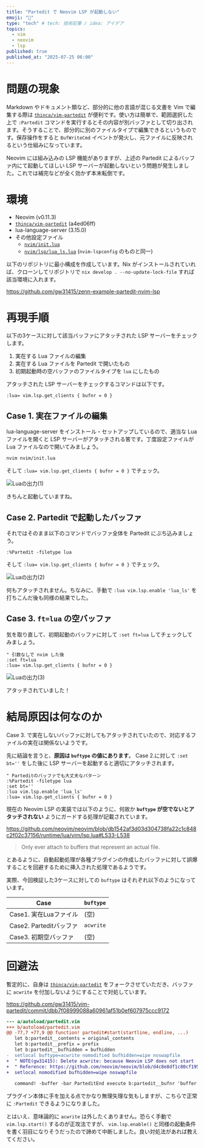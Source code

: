 ```yaml
---
title: "Partedit で Neovim LSP が起動しない"
emoji: "🤖"
type: "tech" # tech: 技術記事 / idea: アイデア
topics:
  - vim
  - neovim
  - lsp
published: true
published_at: "2025-07-25 06:00"
---
```


# 問題の現象

Markdown やドキュメント類など、部分的に他の言語が混じる文書を Vim で編集する際は [`thinca/vim-partedit`](https://github.com/thinca/vim-partedit) が便利です。使い方は簡単で、範囲選択した上で `:Partedit` コマンドを実行するとその内容が別バッファとして切り出されます。そうすることで、部分的に別のファイルタイプで編集できるというものです。保存操作をすると `BufWriteCmd` イベントが発火し、元ファイルに反映されるという仕組みになっています。

Neovim には組み込みの LSP 機能がありますが、上述の Partedit によるバッファ内にて起動してほしい LSP サーバーが起動しないという問題が発生しました。これでは補完などが全く効かず本末転倒です。


# 環境

- Neovim (v0.11.3)
- [`thinca/vim-partedit`](https://github.com/thinca/vim-partedit) (a4ed06ff)
- lua-language-server (3.15.0)
- その他設定ファイル
  - [`nvim/init.lua`](https://github.com/gw31415/zenn-example-partedit-nvim-lsp/blob/main/nvim/init.lua)
  - [`nvim/lsp/lua_ls.lua`](https://github.com/gw31415/zenn-example-partedit-nvim-lsp/blob/main/nvim/lsp/lua_ls.lua) (`nvim-lspconfig` のものと同一)

以下のリポジトリに最小構成を作成しています。Nix がインストールされていれば、クローンしてリポジトリで `nix develop . --no-update-lock-file` すれば該当環境に入れます。

https://github.com/gw31415/zenn-example-partedit-nvim-lsp

# 再現手順

以下の3ケースに対して該当バッファにアタッチされた LSP サーバーをチェックします。

1. 実在する Lua ファイルの編集
2. 実在する Lua ファイルを Partedit で開いたもの
3. 初期起動時の空バッファのファイルタイプを `lua` にしたもの

アタッチされた LSP サーバーをチェックするコマンドは以下です。

```vim
:lua= vim.lsp.get_clients { bufnr = 0 }
```

## Case 1. 実在ファイルの編集

lua-language-server をインストール・セットアップしているので、適当な Lua ファイルを開くと LSP サーバーがアタッチされる筈です。丁度設定ファイルが Lua ファイルなので開いてみましょう。

```bash
nvim nvim/init.lua
```

そして `:lua= vim.lsp.get_clients { bufnr = 0 }` でチェック。

![Luaの出力(1)](/images/f5982c009c0158/lua-output-case1.png)

きちんと起動していますね。

## Case 2. Partedit で起動したバッファ

それではそのまま以下のコマンドでバッファ全体を Partedit にぶち込みましょう。

```vim
:%Partedit -filetype lua
```

そして `:lua= vim.lsp.get_clients { bufnr = 0 }` でチェック。

![Luaの出力(2)](/images/f5982c009c0158/lua-output-case2.png)

何もアタッチされません。ちなみに、手動で `:lua vim.lsp.enable 'lua_ls'` を打ちこんだ後も同様の結果でした。

## Case 3. `ft=lua` の空バッファ

気を取り直して、初期起動のバッファに対して `:set ft=lua` してチェックしてみましょう。

```vim
" 引数なしで nvim した後
:set ft=lua
:lua= vim.lsp.get_clients { bufnr = 0 }
```

![Luaの出力(3)](/images/f5982c009c0158/lua-output-case3.png)

アタッチされていました！

# 結局原因は何なのか

Case 3. で実在しないバッファに対してもアタッチされていたので、対応するファイルの実在は関係ないようです。

先に結論を言うと、**原因は `buftype` の値にあります**。 Case 2.に対して `:set bt=''` をした後に LSP サーバーを起動すると適切にアタッチされます。

```vim
" Parteditのバッファでも大丈夫なパターン
:%Partedit -filetype lua
:set bt=''
:lua vim.lsp.enable 'lua_ls'
:lua= vim.lsp.get_clients { bufnr = 0 }
```

現在の Neovim LSP の実装では以下のように、何故か **`buftype` が空でないとアタッチされない** ようにガードする処理が記載されています。

https://github.com/neovim/neovim/blob/db1542af3d03d304738fa22c1c848c2f02c37156/runtime/lua/vim/lsp.lua#L533-L538

> Only ever attach to buffers that represent an actual file.

とあるように、自動起動処理が各種プラグインの作成したバッファに対して誤爆することを回避するために挿入された処理であるようです。

実際、今回検証した3ケースに対しての `buftype` はそれぞれ以下のようになっています。

| Case | `buftype` |
|------|---------|
| Case1. 実在Luaファイル | (空) |
| Case2. Parteditバッファ | `acwrite` |
| Case3. 初期空バッファ | (空) |


# 回避法

暫定的に、自身は [`thinca/vim-partedit`](https://github.com/thinca/vim-partedit) をフォークさせていただき、バッファに `acwrite` を付加しないようにすることで対処しています。

https://github.com/gw31415/vim-partedit/commit/dbb7f08999088a60961af51b0ef607975ccc9172

```diff vim
--- a/autoload/partedit.vim
+++ b/autoload/partedit.vim
@@ -77,7 +77,9 @@ function! partedit#start(startline, endline, ...)
   let b:partedit__contents = original_contents
   let b:partedit__prefix = prefix
   let b:partedit__bufhidden = bufhidden
-  setlocal buftype=acwrite nomodified bufhidden=wipe noswapfile
+  " NOTE(gw31415): Delete acwrite: because Neovim LSP does not start
+  " Reference: https://github.com/neovim/neovim/blob/d4c8e8df1c80cf195dc1d1b98c1c8429dd3f43ed/runtime/lua/vim/lsp.lua#L535-L537
+  setlocal nomodified bufhidden=wipe noswapfile
 
   command! -buffer -bar ParteditEnd execute b:partedit__bufnr 'buffer'
```

プラグイン本体に手を加える点でかなり無理矢理な気もしますが、こちらで正常に `:Partedit` できるようになりました。

とはいえ、意味論的に `acwrite` は外したくありません。恐らく手動で `vim.lsp.start()` するのが正攻法ですが、 `vim.lsp.enable()` と同様の起動条件を書く羽目になりそうだったので諦めて中断しました。良い対処法があれば教えてください。


